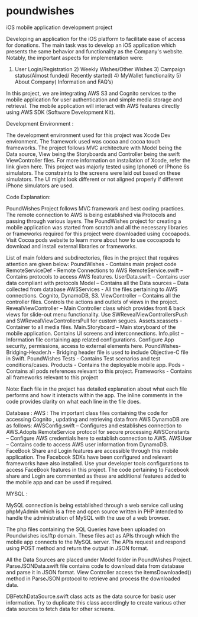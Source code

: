 # poundwishes
iOS mobile application development project

Developing an application for the iOS platform to facilitate ease of access for donations. The main task was to develop an iOS application which presents the same behavior and functionality as the Company's website. Notably, the important aspects for implementation were:

1) User Login/Registration 2) Weekly Wishes/Other Wishes 3) Campaign status(Almost funded/ Recently started) 4) MyWallet functionality 5) About Company( Information and FAQ’s)

In this project, we are integrating AWS S3 and Cognito services to the mobile application for user authentication and simple media storage and retrieval. The mobile application will interact with AWS features directly using AWS SDK (Software Development Kit).

Development Environment :

The development environment used for this project was Xcode Dev environment. The framework used was cocoa and cocoa touch frameworks. The project follows MVC architecture with Model being the Data source, View being the Storyboards and Controller being the swift ViewController files. For more information on installation of Xcode, refer the link given here. This project was majorly tested using Iphone6 or IPhone 6s simulators. The constraints to the screens were laid out based on these simulators. The UI might look different or not aligned properly if different iPhone simulators are used.

Code Explanation:

PoundWishes Project follows MVC framework and best coding practices. The remote connection to AWS is being established via Protocols and passing through various layers. The PoundWishes project for creating a mobile application was started from scratch and all the necessary libraries or frameworks required for this project were downloaded using cocoapods. Visit Cocoa pods website to learn more about how to use cocoapods to download and install external libraries or frameworks.

List of main folders and subdirectories, files in the project that requires attention are given below: PoundWishes - Contains main project code RemoteServiceDef - Remote Connections to AWS RemoteService.swift – Contains protocols to access AWS features. UserData.swift – Contains user data compliant with protocols Model – Contains all the Data sources – Data collected from database AWSServices - All the files pertaining to AWS connections. Cognito, DynamoDB, S3. ViewController – Contains all the controller files. Controls the actions and outlets of views in the project. RevealViewController – Main Controller class which provides front & back views for slide-out menu functionality. Use SWRevealViewControllersPush and SWRevealViewControllersPull for custom segues. Assets.xcassets - Container to all media files. Main.Storyboard – Main storyboard of the mobile application. Contains UI screens and interconnections. Info.plist – Information file containing app related configurations. Configure App security, permissions, access to external elements here. PoundWishes-Bridging-Header.h - Bridging header file is used to include Objective-C file in Swift. PoundWishes Tests - Contains Test scenarios and test conditions/cases. Products - Contains the deployable mobile app. Pods - Contains all pods references relevant to this project. Frameworks - Contains all frameworks relevant to this project

Note: Each file in the project has detailed explanation about what each file performs and how it interacts within the app. The inline comments in the code provides clarity on what each line in the file does.

Database : AWS : The important class files containing the code for accessing Cognito , updating and retrieving data from AWS DynamoDB are as follows: AWSConfig.swift – Configures and establishes connection to AWS.Adopts RemoteService protocol for secure processing AWSConstants – Configure AWS credentials here to establish connection to AWS. AWSUser – Contains code to access AWS user information from DynamoDB. FaceBook Share and Login features are accessible through this mobile application. The Facebook SDKs have been configured and relevant frameworks have also installed. Use your developer tools configurations to access FaceBook features in this project. The code pertaining to Facebook share and Login are commented as these are additional features added to the mobile app and can be used if required.

MYSQL :

MySQL connection is being established through a web service call using phpMyAdmin which is a free and open source written in PHP intended to handle the administration of MySQL with the use of a web browser.

The php files containing the SQL Queries have been uploaded on Poundwishes ios/ftp domain. These files act as APIs through which the mobile app connects to the MySQL server. The APIs request and respond using POST method and return the output in JSON format.

All the Data Sources are placed under Model folder in PoundWishes Project.
ParseJSONData.swift file contains code to download data from database and parse it in JSON format. View Controller access the itemsDownloaded() method in ParseJSON protocol to retrieve and process the downloaded data.

DBFetchDataSource.swift class acts as the data source for basic user information. Try to duplicate this class accordingly to create various other data sources to fetch data for other screens.
